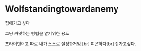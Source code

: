 # Wolfstandingtowardanemy

집에가고 싶다

그냥 커밋하는 방법을 알기위한 용도

프라이빗이고 따로 내가 스스로 설정한거임 [br]
피곤하다[br]
집가고싶다.

